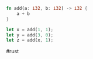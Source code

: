 
```rust
fn add(a: i32, b: i32) -> i32 {
	a + b
}

let x = add(1, 1);
let y = add(3, 0);
let z = add(x, 1);
```

#rust